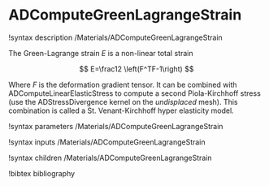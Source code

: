 # ADComputeGreenLagrangeStrain

!syntax description /Materials/ADComputeGreenLagrangeStrain

The Green-Lagrange strain $E$ is a non-linear total strain

$$
E=\frac12 \left(F^TF-1\right)
$$

Where $F$ is the deformation gradient tensor. It can be combined with
ADComputeLinearElasticStress to compute a second Piola-Kirchhoff stress (use the
ADStressDivergence kernel on the *undisplaced* mesh). This combination is
called a St. Venant-Kirchhoff hyper elasticity model.

!syntax parameters /Materials/ADComputeGreenLagrangeStrain

!syntax inputs /Materials/ADComputeGreenLagrangeStrain

!syntax children /Materials/ADComputeGreenLagrangeStrain

!bibtex bibliography
